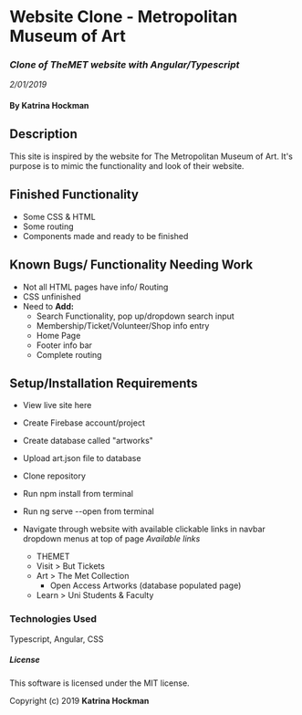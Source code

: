 # **Website Clone** - Metropolitan Museum of Art

### _Clone of TheMET website with Angular/Typescript_
_2/01/2019_

#### By Katrina Hockman

## __Description__
This site is inspired by the website for The Metropolitan Museum of Art. It's purpose is to mimic the functionality and look of their website.

## __Finished Functionality__
* Some CSS & HTML
* Some routing
* Components made and ready to be finished

## __Known Bugs/ Functionality Needing Work__
* Not all HTML pages have info/ Routing
* CSS unfinished
* Need to **Add:**
  * Search Functionality, pop up/dropdown search input
  * Membership/Ticket/Volunteer/Shop info entry
  * Home Page
  * Footer info bar
  * Complete routing



## __Setup/Installation Requirements__

* View live site here

* Create Firebase account/project
* Create database called "artworks"
* Upload art.json file to database
* Clone repository
* Run npm install from terminal
* Run ng serve --open from terminal
* Navigate through website with available clickable links in navbar dropdown menus at top of page
  *Available links*
  * THEMET
  * Visit > But Tickets
  * Art > The Met Collection
    * Open Access Artworks (database populated page)
  * Learn > Uni Students & Faculty




### __Technologies Used__

Typescript, Angular, CSS

##### License

This software is licensed under the MIT license.

Copyright (c) 2019 **Katrina Hockman**
